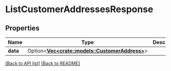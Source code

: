 # ListCustomerAddressesResponse

## Properties

Name | Type | Description | Notes
------------ | ------------- | ------------- | -------------
**data** | Option<[**Vec&lt;crate::models::CustomerAddress&gt;**](CustomerAddress.md)> |  | 

[[Back to API list]](../README.md#documentation-for-api-endpoints) [[Back to README]](../README.md)



